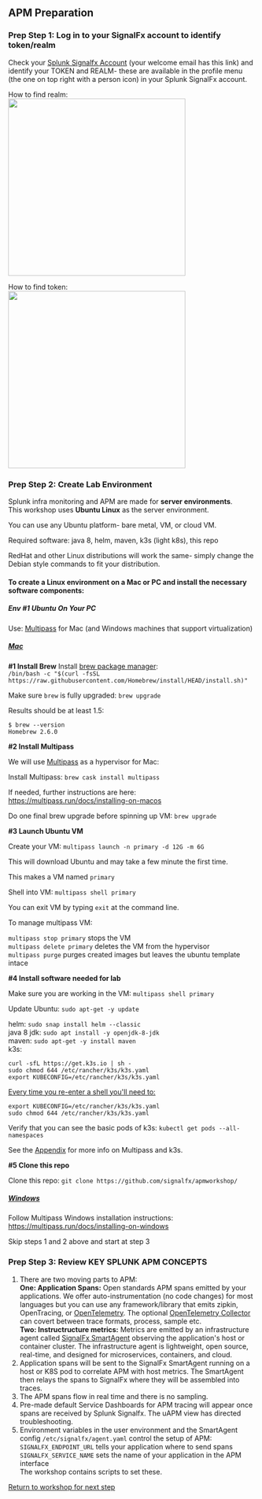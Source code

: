 ## APM Preparation

### Prep Step 1: Log in to your SignalFx account to identify token/realm  

Check your [Splunk Signalfx Account](https://login.signalfx.com) (your welcome email has this link) and identify your TOKEN and REALM- these are available in the profile menu (the one on top right with a person icon) in your Splunk SignalFx account.

How to find realm:  
<img src="../../../assets/org.png" width="360" />  

How to find token:  
<img src="../../../assets/token.png" width="360" />  


### Prep Step 2: Create Lab Environment  

Splunk infra monitoring and APM are made for **server environments**.  
This workshop uses **Ubuntu Linux** as the server environment.

You can use any Ubuntu platform- bare metal, VM, or cloud VM.

Required software: java 8, helm, maven, k3s (light k8s), this repo

RedHat and other Linux distributions will work the same- simply change the Debian style commands to fit your distribution.

#### To create a Linux environment on a Mac or PC and install the necessary software components:

##### Env #1 Ubuntu On Your PC

Use: [Multipass](multipass.run) for Mac (and Windows machines that support virtualization)

##### <ins>Mac</ins>

**#1 Install Brew**
Install [brew package manager](https://brew.sh):  
`/bin/bash -c "$(curl -fsSL https://raw.githubusercontent.com/Homebrew/install/HEAD/install.sh)"` 

Make sure `brew` is fully upgraded: `brew upgrade`

Results should be at least 1.5:

```
$ brew --version
Homebrew 2.6.0
```

**#2 Install Multipass**

We will use [Multipass](https://multipass.run) as a hypervisor for Mac: 

Install Multipass: `brew cask install multipass`

If needed, further instructions are here: https://multipass.run/docs/installing-on-macos

Do one final brew upgrade before spinning up VM: `brew upgrade`

**#3 Launch Ubuntu VM**

Create your VM: `multipass launch -n primary -d 12G -m 6G`

This will download Ubuntu and may take a few minute the first time.

This makes a VM named `primary`

Shell into VM: `multipass shell primary`

You can exit VM by typing `exit` at the command line.

To manage multipass VM:

`multipass stop primary` stops the VM  
`multipass delete primary` deletes the VM from the hypervisor  
`multipass purge` purges created images but leaves the ubuntu template intace  

**#4 Install software needed for lab**

Make sure you are working in the VM: `multipass shell primary`

Update Ubuntu: `sudo apt-get -y update`

helm: `sudo snap install helm --classic`  
java 8 jdk: `sudo apt install -y openjdk-8-jdk`     
maven: `sudo apt-get -y install maven`  
k3s:
```
curl -sfL https://get.k3s.io | sh -
sudo chmod 644 /etc/rancher/k3s/k3s.yaml  
export KUBECONFIG=/etc/rancher/k3s/k3s.yaml  
```

<ins>Every time you re-enter a shell you'll need to:</ins>   
```
export KUBECONFIG=/etc/rancher/k3s/k3s.yaml
sudo chmod 644 /etc/rancher/k3s/k3s.yaml  
```
Verify that you can see the basic pods of k3s: `kubectl get pods --all-namespaces`

See the [Appendix](4-appendix.md) for more info on Multipass and k3s.

**#5 Clone this repo**

Clone this repo: `git clone https://github.com/signalfx/apmworkshop/`

##### <ins>Windows</ins>

Follow Multipass Windows installation instructions: https://multipass.run/docs/installing-on-windows

Skip steps 1 and 2 above and start at step 3

### Prep Step 3: Review KEY SPLUNK APM CONCEPTS

1. There are two moving parts to APM:    
   **One: Application Spans:** Open standards APM spans emitted by your applications. We offer auto-instrumentation (no code changes) for most languages but you can use any framework/library that emits zipkin, OpenTracing, or [OpenTelemetry](https://opentelemtry.io). The optional [OpenTelemetry Collector](https://github.com/open-telemetry/opentelemetry-collector) can covert between trace formats, process, sample etc.  
   **Two: Instructructure metrics:** Metrics are emitted by an infrastructure agent called [SignalFx SmartAgent](https://docs.signalfx.com/en/latest/integrations/agent/agent-install-methods.html) observing the application's host or container cluster. The infrastructure agent is lightweight, open source, real-time, and designed for microservices, containers, and cloud.   
2. Application spans will be sent to the SignalFx SmartAgent running on a host or K8S pod to correlate APM with host metrics. The SmartAgent then relays the spans to SignalFx where they will be assembled into traces.   
3. The APM spans flow in real time and there is no sampling.  
4. Pre-made default Service Dashboards for APM tracing will appear once spans are received by Splunk Signalfx. The uAPM view has directed troubleshooting. 
5. Environment variables in the user environment and the SmartAgent config `/etc/signalfx/agent.yaml` control the setup of APM:      
`SIGNALFX_ENDPOINT_URL` tells your application where to send spans  
`SIGNALFX_SERVICE_NAME` sets the name of your application in the APM interface  
The workshop contains scripts to set these.

[Return to workshop for next step](../README.md)
